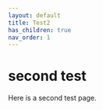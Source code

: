 ```yaml
---
layout: default
title: Test2
has_children: true
nav_order: 1
---
```


# second test

Here is a second test page.
